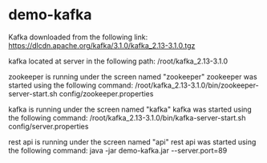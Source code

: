 # demo-kafka

Kafka downloaded from the following link:
https://dlcdn.apache.org/kafka/3.1.0/kafka_2.13-3.1.0.tgz

kafka located at server in the following path: 
/root/kafka_2.13-3.1.0

zookeeper is running under the screen named "zookeeper"
zookeeper was started using the following command:
/root/kafka_2.13-3.1.0/bin/zookeeper-server-start.sh config/zookeeper.properties


kafka is running under the screen named "kafka"
kafka was started using the following command:
/root/kafka_2.13-3.1.0/bin/kafka-server-start.sh config/server.properties

rest api is running under the screen named "api"
rest api was started using the following command:
java -jar demo-kafka.jar --server.port=89
